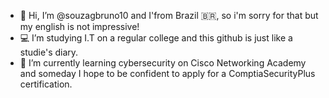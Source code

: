 - 👋 Hi, I’m @souzagbruno10 and I'from Brazil 🇧🇷, so i'm sorry for that but my english is not impressive!
-  💻 I’m studying I.T on a regular college and this github is just like a studie's diary.
- 🌱 I’m currently learning cybersecurity on Cisco Networking Academy and someday I hope to be confident to apply for a ComptiaSecurityPlus certification.


<!---
souzagbruno10/souzagbruno10 is a ✨ special ✨ repository because its `README.md` (this file) appears on your GitHub profile.
You can cl<div data-iframe-width="150" data-iframe-height="270" data-share-badge-id="f1b8acba-f8c2-4b31-aab7-df80cd6117ba" data-share-badge-host="https://www.credly.com"></div><script type="text/javascript" async src="//cdn.credly.com/assets/utilities/embed.js"></script>ick the Preview link to take a look at your changes.
--->

